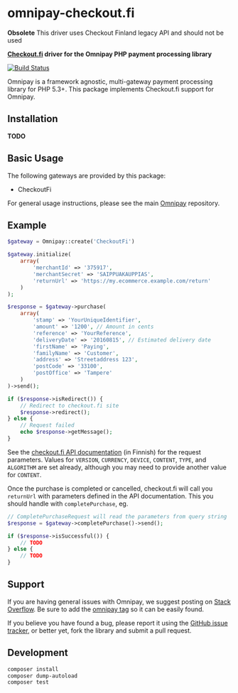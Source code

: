 # omnipay-checkout.fi

**Obsolete** This driver uses Checkout Finland legacy API and should not be used

**[Checkout.fi](http://www.checkout.fi/) driver for the Omnipay PHP payment processing library**

[![Build Status](https://travis-ci.org/vesse/omnipay-checkout.fi.png?branch=master)](https://travis-ci.org/vesse/omnipay-checkout.fi)

Omnipay is a framework agnostic, multi-gateway payment processing library for PHP 5.3+. This package implements Checkout.fi support for Omnipay.

## Installation

**TODO**

## Basic Usage

The following gateways are provided by this package:

* CheckoutFi

For general usage instructions, please see the main [Omnipay](https://github.com/thephpleague/omnipay) repository.

## Example

```php
$gateway = Omnipay::create('CheckoutFi')

$gateway.initialize(
    array(
        'merchantId' => '375917',
        'merchantSecret' => 'SAIPPUAKAUPPIAS',
        'returnUrl' => 'https://my.ecommerce.example.com/return'
    )
);

$response = $gateway->purchase(
    array(
        'stamp' => 'YourUniqueIdentifier',
        'amount' => '1200', // Amount in cents
        'reference' => 'YourReference',
        'deliveryDate' => '20160815', // Estimated delivery date
        'firstName' => 'Paying',
        'familyName' => 'Customer',
        'address' => 'Streetaddress 123',
        'postCode' => '33100',
        'postOffice' => 'Tampere'
    )
)->send();

if ($response->isRedirect()) {
    // Redirect to checkout.fi site
    $response->redirect();
} else {
    // Request failed
    echo $response->getMessage();
}
```

See the [checkout.fi API documentation](http://www.checkout.fi/materiaalit/tekninen-materiaali/) (in Finnish) for the request parameters. Values for `VERSION`, `CURRENCY`, `DEVICE`, `CONTENT`, `TYPE`, and `ALGORITHM` are set already, although you may need to provide another value for `CONTENT`.

Once the purchase is completed or cancelled, checkout.fi will call you `returnUrl` with parameters defined in the API documentation. This you should handle with `completePurchase`, eg.

```php
// CompletePurchaseRequest will read the parameters from query string
$response = $gateway->completePurchase()->send();

if ($response->isSuccessful()) {
    // TODO
} else {
    // TODO
}
```

## Support

If you are having general issues with Omnipay, we suggest posting on [Stack Overflow](http://stackoverflow.com/). Be sure to add the [omnipay tag](http://stackoverflow.com/questions/tagged/omnipay) so it can be easily found.

If you believe you have found a bug, please report it using the [GitHub issue tracker](https://github.com/vesse/omnipay-checkout.fi/issues), or better yet, fork the library and submit a pull request.

## Development

```bash
composer install
composer dump-autoload
composer test
```

